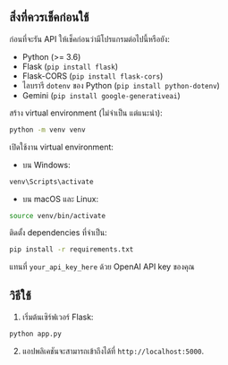 
## สิ่งที่ควรเช็คก่อนใช้

ก่อนที่จะรัน API ให้เช็คก่อนว่ามีโปรแกรมต่อไปนี้หรือยัง:

- Python (>= 3.6)
- Flask (`pip install flask`)
- Flask-CORS (`pip install flask-cors`)
- ไลบรารี `dotenv` ของ Python (`pip install python-dotenv`)
- Gemini (`pip install google-generativeai`)

 สร้าง virtual environment (ไม่จำเป็น แต่แนะนำ):

```bash
python -m venv venv
```

 เปิดใช้งาน virtual environment:

   - บน Windows:

```bash
venv\Scripts\activate
```

   - บน macOS และ Linux:

```bash
source venv/bin/activate
```

 ติดตั้ง dependencies ที่จำเป็น:

```bash
pip install -r requirements.txt
```


แทนที่ `your_api_key_here` ด้วย OpenAI API key ของคุณ

## วิธีใช้

1. เริ่มต้นเซิร์ฟเวอร์ Flask:

```bash
python app.py
```

2. แอปพลิเคชันจะสามารถเข้าถึงได้ที่ `http://localhost:5000`.

